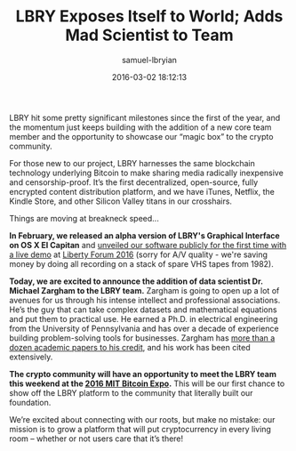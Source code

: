 ﻿---
author: samuel-lbryian
title: LBRY Exposes Itself to World; Adds Mad Scientist to Team
date: '2016-03-02 18:12:13'
cover: 'zargham-joins.jpg'
tags: ["big data", team, events]
---

LBRY hit some pretty significant milestones since the first of the year, and the momentum just keeps building with the addition of a new core team member and the opportunity to showcase our “magic box” to the crypto community.

For those new to our project, LBRY harnesses the same blockchain technology underlying Bitcoin to make sharing media radically inexpensive and censorship-proof. It’s the first decentralized, open-source, fully encrypted content distribution platform, and we have iTunes, Netflix, the Kindle Store, and other Silicon Valley titans in our crosshairs.

Things are moving at breakneck speed...

**In February, we released an alpha version of LBRY's Graphical Interface on OS X El Capitan** and [unveiled our software publicly for the first time with a live demo](https://www.youtube.com/watch?v=nu-yk5NYy1o) at [Liberty Forum 2016](http://nhlibertyforum.com) (sorry for A/V quality - we're saving money by doing all recording on a stack of spare VHS tapes from 1982).


**Today, we are excited to announce the addition of data scientist Dr. Michael Zargham to the LBRY team.** Zargham is going to open up a lot of avenues for us through his intense intellect and professional associations. He’s the guy that can take complex datasets and mathematical equations and put them to practical use. He earned a Ph.D. in electrical engineering from the University of Pennsylvania and has over a decade of experience building problem-solving tools for businesses. Zargham has [more than a dozen academic papers to his credit](https://www.linkedin.com/in/mczargham), and his work has been cited extensively.

**The crypto community will have an opportunity to meet the LBRY team this weekend at the [2016 MIT Bitcoin Expo](http://mitbitcoinexpo.org).** This will be our first chance to show off the LBRY platform to the community that literally built our foundation.

We’re excited about connecting with our roots, but make no mistake: our mission is to grow a platform that will put cryptocurrency in every living room – whether or not users care that it’s there!
